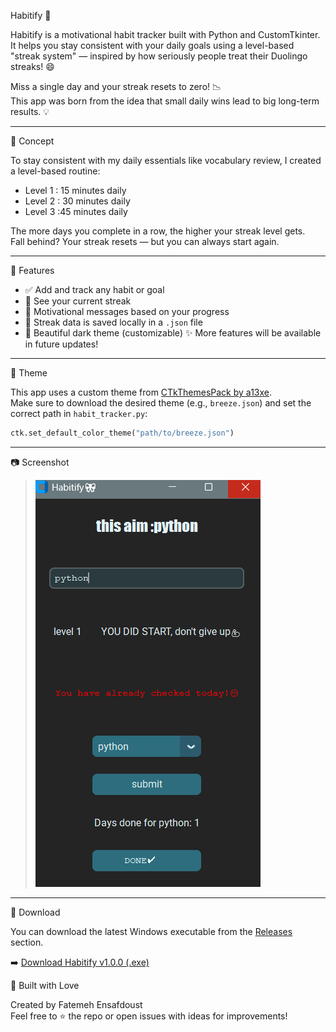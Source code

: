   Habitify 🎀

Habitify  is a motivational habit tracker built with Python and CustomTkinter.  
It helps you stay consistent with your daily goals using a level-based "streak system" — inspired by how seriously people treat their Duolingo streaks! 😄

Miss a single day and your streak resets to zero! 📉  
This app was born from the idea that small daily wins lead to big long-term results. 💡

---

 🧠 Concept

To stay consistent with my daily essentials like vocabulary review, I created a level-based routine:

- Level 1 : 15 minutes daily
- Level 2 : 30 minutes daily
- Level 3 :45 minutes daily

The more days you complete in a row, the higher your streak level gets.  
Fall behind? Your streak resets — but you can always start again.

---

🚀 Features

- ✅ Add and track any habit or goal
- 📅 See your current streak
- 🧠 Motivational messages based on your progress
- 💾 Streak data is saved locally in a `.json` file
- 🌙 Beautiful dark theme (customizable)
✨ More features will be available in future updates!
---
 🎨 Theme

This app uses a custom theme from [CTkThemesPack by a13xe](https://github.com/a13xe/CTkThemesPack).  
Make sure to download the desired theme (e.g., `breeze.json`) and set the correct path in `habit_tracker.py`:
```python
ctk.set_default_color_theme("path/to/breeze.json")
```

---

 📷 Screenshot
> ![Habitify Screenshot](screenshot.png)

---
 💾 Download

You can download the latest Windows executable from the [Releases](https://github.com/FatemehED/Habitify/releases) section.

➡️ [Download Habitify v1.0.0 (.exe)](https://github.com/FatemehED/Habitify/releases/download/v1.0.0/Habitify.exe)


💖 Built with Love

Created by  Fatemeh Ensafdoust  
Feel free to ⭐ the repo or open issues with ideas for improvements!
